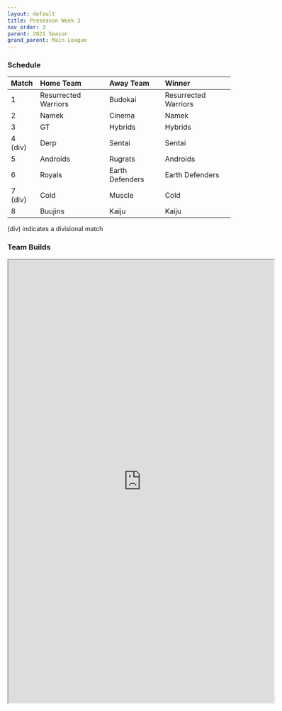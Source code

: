 ```yaml
---
layout: default
title: Preseason Week 3
nav_order: 3
parent: 2021 Season
grand_parent: Main League
---
```

### Schedule

|Match          |  Home Team            | Away Team        | Winner          |
| :-------------| :---------------------| :----------------| :---------------|
| 1             | Resurrected Warriors  | Budokai           |  Resurrected Warriors        |
| 2             | Namek                 | Cinema            |  Namek        |
| 3             | GT                    | Hybrids           |  Hybrids        |
| 4 (div)       | Derp                  | Sentai            |  Sentai        |
| 5             | Androids              | Rugrats           |  Androids        |
| 6             | Royals                | Earth Defenders   |  Earth Defenders        |
| 7 (div)       | Cold                | Muscle            |  Cold         | 
| 8             | Buujins               |  Kaiju            |  Kaiju         |

(div) indicates a divisional match

### Team Builds 
	 	 	 	
<iframe width=600 height=1000 scrolling="yes"  src="https://docs.google.com/document/d/e/2PACX-1vS9v5NL6mcrTEuTMr__K31PaNJfjVuLXEtWpzs6EgrX7dXZ0qHWOOBN9fhXQUfqoyuYFLrMVLAnyCSg/pub?embedded=true"></iframe>